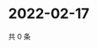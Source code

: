 # 2022-02-17

共 0 条

<!-- BEGIN WEIBO -->
<!-- 最后更新时间 Thu Feb 17 2022 15:14:05 GMT+0800 (China Standard Time) -->

<!-- END WEIBO -->
